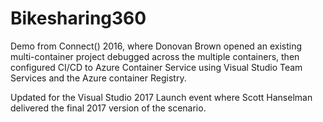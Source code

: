 # Bikesharing360
Demo from Connect() 2016, where Donovan Brown opened an existing multi-container project debugged across the multiple containers, then configured CI/CD to Azure Container Service using Visual Studio Team Services and the Azure container Registry. 

Updated for the Visual Studio 2017 Launch event where Scott Hanselman delivered the final 2017 version of the scenario. 
